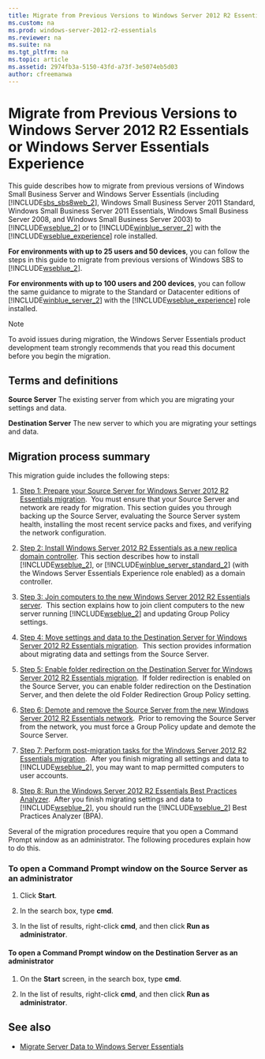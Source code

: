 ```yaml
---
title: Migrate from Previous Versions to Windows Server 2012 R2 Essentials or Windows Server Essentials Experience
ms.custom: na
ms.prod: windows-server-2012-r2-essentials
ms.reviewer: na
ms.suite: na
ms.tgt_pltfrm: na
ms.topic: article
ms.assetid: 2974fb3a-5150-43fd-a73f-3e5074eb5d03
author: cfreemanwa
---
```

# Migrate from Previous Versions to Windows Server 2012 R2 Essentials or Windows Server Essentials Experience
This guide describes how to migrate from previous versions of Windows Small Business Server and Windows Server Essentials \(including [!INCLUDE[sbs_sbs8web_2](../Token/sbs_sbs8web_2_md.md)], Windows Small Business Server 2011 Standard, Windows Small Business Server 2011 Essentials, Windows Small Business Server 2008, and Windows Small Business Server 2003\) to [!INCLUDE[wseblue_2](../Token/wseblue_2_md.md)] or to [!INCLUDE[winblue_server_2](../Token/winblue_server_2_md.md)] with the [!INCLUDE[wseblue_experience](../Token/wseblue_experience_md.md)] role installed.  
  
**For environments with up to 25 users and 50 devices**, you can follow the steps in this guide to migrate from previous versions of Windows SBS to [!INCLUDE[wseblue_2](../Token/wseblue_2_md.md)].  
  
**For environments with up to 100 users and 200 devices**, you can follow the same guidance to migrate to the Standard or Datacenter editions of [!INCLUDE[winblue_server_2](../Token/winblue_server_2_md.md)] with the [!INCLUDE[wseblue_experience](../Token/wseblue_experience_md.md)] role installed.  
  
> [!NOTE]  
> To avoid issues during migration, the Windows Server Essentials product development team strongly recommends that you read this document before you begin the migration.  
  
## Terms and definitions  
**Source Server** The existing server from which you are migrating your settings and data.  
  
**Destination Server** The new server to which you are migrating your settings and data.  
  
## Migration process summary  
This migration guide includes the following steps:  
  
1.  [Step 1: Prepare your Source Server for Windows Server 2012 R2 Essentials migration](../Topic/Step-1--Prepare-your-Source-Server-for-Windows-Server-2012-R2-Essentials-migration.md).  You must ensure that your Source Server and network are ready for migration. This section guides you through backing up the Source Server, evaluating the Source Server system health, installing the most recent service packs and fixes, and verifying the network configuration.  
  
2.  [Step 2: Install Windows Server 2012 R2 Essentials as a new replica domain controller](../Topic/Step-2--Install-Windows-Server-2012-R2-Essentials-as-a-new-replica-domain-controller.md). This section describes how to install [!INCLUDE[wseblue_2](../Token/wseblue_2_md.md)], or [!INCLUDE[winblue_server_standard_2](../Token/winblue_server_standard_2_md.md)] \(with the Windows Server Essentials Experience role enabled\) as a domain controller.  
  
3.  [Step 3: Join computers to the new Windows Server 2012 R2 Essentials server](../Topic/Step-3--Join-computers-to-the-new-Windows-Server-2012-R2-Essentials-server.md).  This section explains how to join client computers to the new server running [!INCLUDE[wseblue_2](../Token/wseblue_2_md.md)] and updating Group Policy settings.  
  
4.  [Step 4: Move settings and data to the Destination Server for Windows Server 2012 R2 Essentials migration](../Topic/Step-4--Move-settings-and-data-to-the-Destination-Server-for-Windows-Server-2012-R2-Essentials-migration.md).  This section provides information about migrating data and settings from the Source Server.  
  
5.  [Step 5: Enable folder redirection on the Destination Server for Windows Server 2012 R2 Essentials migration](../Topic/Step-5--Enable-folder-redirection-on-the-Destination-Server-for-Windows-Server-2012-R2-Essentials-migration.md).  If folder redirection is enabled on the Source Server, you can enable folder redirection on the Destination Server, and then delete the old Folder Redirection Group Policy setting.  
  
6.  [Step 6: Demote and remove the Source Server from the new Windows Server 2012 R2 Essentials network](../Topic/Step-6--Demote-and-remove-the-Source-Server-from-the-new-Windows-Server-2012-R2-Essentials-network.md).  Prior to removing the Source Server from the network, you must force a Group Policy update and demote the Source Server.  
  
7.  [Step 7: Perform post-migration tasks for the Windows Server 2012 R2 Essentials migration](../Topic/Step-7--Perform-post-migration-tasks-for-the-Windows-Server-2012-R2-Essentials-migration.md).  After you finish migrating all settings and data to [!INCLUDE[wseblue_2](../Token/wseblue_2_md.md)], you may want to map permitted computers to user accounts.  
  
8.  [Step 8: Run the Windows Server 2012 R2 Essentials Best Practices Analyzer](../Topic/Step-8--Run-the-Windows-Server-2012-R2-Essentials-Best-Practices-Analyzer.md).  After you finish migrating settings and data to [!INCLUDE[wseblue_2](../Token/wseblue_2_md.md)], you should run the [!INCLUDE[wseblue_2](../Token/wseblue_2_md.md)] Best Practices Analyzer \(BPA\).  
  
Several of the migration procedures require that you open a Command Prompt window as an administrator. The following procedures explain how to do this.  
  
### <a name="BKMK_OpenACommandPromptAsAdmin"></a>To open a Command Prompt window on the Source Server as an administrator  
  
1.  Click **Start**.  
  
2.  In the search box, type **cmd**.  
  
3.  In the list of results, right\-click **cmd**, and then click **Run as administrator**.  
  
#### To open a Command Prompt window on the Destination Server as an administrator  
  
1.  On the **Start** screen, in the search box, type **cmd**.  
  
2.  In the list of results, right\-click **cmd**, and then click **Run as administrator**.  
  
## See also  
  
-   [Migrate Server Data to Windows Server Essentials](../Topic/Migrate-Server-Data-to-Windows-Server-Essentials.md)  
  
